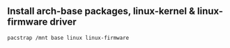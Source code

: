 ## Install arch-base packages, linux-kernel & linux-firmware driver
```bash
pacstrap /mnt base linux linux-firmware
```